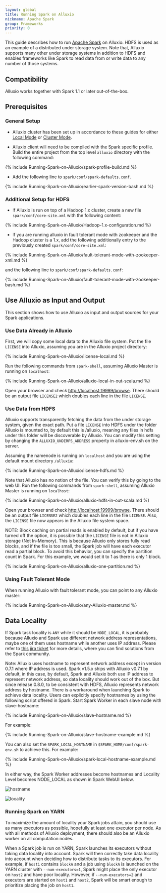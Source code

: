 ```yaml
---
layout: global
title: Running Spark on Alluxio
nickname: Apache Spark
group: Frameworks
priority: 0
---
```


This guide describes how to run [Apache Spark](http://spark-project.org/) on Alluxio. HDFS is used
as an example of a distributed under storage system. Note that, Alluxio supports many other under
storage systems in addition to HDFS and enables frameworks like Spark to read data from or write
data to any number of those systems.

## Compatibility

Alluxio works together with Spark 1.1 or later out-of-the-box.

## Prerequisites

### General Setup

* Alluxio cluster has been set up in accordance to these guides for either
[Local Mode](Running-Alluxio-Locally.html) or [Cluster Mode](Running-Alluxio-on-a-Cluster.html).

* Alluxio client will need to be compiled with the Spark specific profile. Build the entire project
from the top level `alluxio` directory with the following command:

{% include Running-Spark-on-Alluxio/spark-profile-build.md %}

* Add the following line to `spark/conf/spark-defaults.conf`.

{% include Running-Spark-on-Alluxio/earlier-spark-version-bash.md %}

### Additional Setup for HDFS

* If Alluxio is run on top of a Hadoop 1.x cluster, create a new file `spark/conf/core-site.xml`
with the following content:

{% include Running-Spark-on-Alluxio/Hadoop-1.x-configuration.md %}

* If you are running alluxio in fault tolerant mode with zookeeper and the Hadoop cluster is a 1.x,
add the following additionally entry to the previously created `spark/conf/core-site.xml`:

{% include Running-Spark-on-Alluxio/fault-tolerant-mode-with-zookeeper-xml.md %}

and the following line to `spark/conf/spark-defaults.conf`:

{% include Running-Spark-on-Alluxio/fault-tolerant-mode-with-zookeeper-bash.md %}

## Use Alluxio as Input and Output

This section shows how to use Alluxio as input and output sources for your Spark applications.

### Use Data Already in Alluxio

First, we will copy some local data to the Alluxio file system. Put the file `LICENSE` into Alluxio,
assuming you are in the Alluxio project directory:

{% include Running-Spark-on-Alluxio/license-local.md %}

Run the following commands from `spark-shell`, assuming Alluxio Master is running on `localhost`:

{% include Running-Spark-on-Alluxio/alluxio-local-in-out-scala.md %}

Open your browser and check [http://localhost:19999/browse](http://localhost:19999/browse). There
should be an output file `LICENSE2` which doubles each line in the file `LICENSE`.

### Use Data from HDFS

Alluxio supports transparently fetching the data from the under storage system, given the exact
path. Put a file `LICENSE` into HDFS under the folder Alluxio is mounted to, by default this is
/alluxio, meaning any files in hdfs under this folder will be discoverable by Alluxio. You can
modify this setting by changing the `ALLUXIO_UNDERFS_ADDRESS` property in alluxio-env.sh on the
server.

Assuming the namenode is running on `localhost` and you are using the default mount directory
`/alluxio`:

{% include Running-Spark-on-Alluxio/license-hdfs.md %}

Note that Alluxio has no notion of the file. You can verify this by going to the web UI. Run the
following commands from `spark-shell`, assuming Alluxio Master is running on `localhost`:

{% include Running-Spark-on-Alluxio/alluxio-hdfs-in-out-scala.md %}

Open your browser and check [http://localhost:19999/browse](http://localhost:19999/browse). There
should be an output file `LICENSE2` which doubles each line in the file `LICENSE`. Also, the
`LICENSE` file now appears in the Alluxio file system space.

NOTE: Block caching on partial reads is enabled by default, but if you have turned off the option,
it is possible that the `LICENSE` file is not in Alluxio storage (Not In-Memory). This is
because Alluxio only stores fully read blocks, and if the file is too small, the Spark job will
have each executor read a partial block. To avoid this behavior, you can specify the partition
count in Spark. For this example, we would set it to 1 as there is only 1 block.

{% include Running-Spark-on-Alluxio/alluxio-one-partition.md %}

### Using Fault Tolerant Mode

When running Alluxio with fault tolerant mode, you can point to any Alluxio master:

{% include Running-Spark-on-Alluxio/any-Alluxio-master.md %}

## Data Locality

If Spark task locality is `ANY` while it should be `NODE_LOCAL`, it is probably because Alluxio and
Spark use different network address representations, maybe one of them uses hostname while
another uses IP address. Please refer to [this jira ticket](
https://issues.apache.org/jira/browse/SPARK-10149) for more details, where you can find solutions
from the Spark community.

Note: Alluxio uses hostname to represent network address except in version 0.7.1 where IP address is
used. Spark v1.5.x ships with Alluxio v0.7.1 by default, in this case, by default, Spark and Alluxio
both use IP address to represent network address, so data locality should work out of the box.
But since release 0.8.0, to be consistent with HDFS, Alluxio represents network address by hostname.
There is a workaround when launching Spark to achieve data locality. Users can explicitly specify
hostnames by using the following script offered in Spark. Start Spark Worker in each slave node with
slave-hostname:

{% include Running-Spark-on-Alluxio/slave-hostname.md %}

For example:

{% include Running-Spark-on-Alluxio/slave-hostname-example.md %}

You can also set the `SPARK_LOCAL_HOSTNAME` in `$SPARK_HOME/conf/spark-env.sh` to achieve this. For
example:

{% include Running-Spark-on-Alluxio/spark-local-hostname-example.md %}

In either way, the Spark Worker addresses become hostnames and Locality Level becomes NODE_LOCAL as shown
in Spark WebUI below.

![hostname]({{site.data.img.screenshot_datalocality_sparkwebui}})

![locality]({{site.data.img.screenshot_datalocality_tasklocality}})

### Running Spark on YARN

To maximize the amount of locality your Spark jobs attain, you should use as many 
executors as possible, hopefully at least one executor per node. 
As with all methods of Alluxio deployment, there should also be an Alluxio worker on all computation nodes.

When a Spark job is run on YARN, Spark launches its executors without taking data locality into account.
Spark will then correctly take data locality into account when deciding how to distribute tasks to its
executors. For example, if `host1` contains `blockA` and a job using `blockA` is launched on the YARN
cluster with `--num-executors=1`, Spark might place the only executor on `host2` and have poor locality.
However, if `--num-executors=2` and executors are started on `host1` and `host2`, Spark will be smart
enough to prioritize placing the job on `host1`. 

